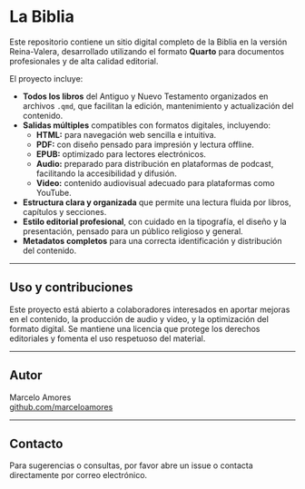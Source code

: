 # La Biblia

Este repositorio contiene un sitio digital completo de la Biblia en la versión Reina-Valera, desarrollado utilizando el formato **Quarto** para documentos profesionales y de alta calidad editorial.

El proyecto incluye:

- **Todos los libros** del Antiguo y Nuevo Testamento organizados en archivos `.qmd`, que facilitan la edición, mantenimiento y actualización del contenido.
- **Salidas múltiples** compatibles con formatos digitales, incluyendo:
  - **HTML:** para navegación web sencilla e intuitiva.
  - **PDF:** con diseño pensado para impresión y lectura offline.
  - **EPUB:** optimizado para lectores electrónicos.
  - **Audio:** preparado para distribución en plataformas de podcast, facilitando la accesibilidad y difusión.
  - **Video:** contenido audiovisual adecuado para plataformas como YouTube.
- **Estructura clara y organizada** que permite una lectura fluida por libros, capítulos y secciones.
- **Estilo editorial profesional**, con cuidado en la tipografía, el diseño y la presentación, pensado para un público religioso y general.
- **Metadatos completos** para una correcta identificación y distribución del contenido.

---

## Uso y contribuciones

Este proyecto está abierto a colaboradores interesados en aportar mejoras en el contenido, la producción de audio y video, y la optimización del formato digital. Se mantiene una licencia que protege los derechos editoriales y fomenta el uso respetuoso del material.

---

## Autor

Marcelo Amores  
[github.com/marceloamores](https://github.com/envinatu)

---

## Contacto

Para sugerencias o consultas, por favor abre un issue o contacta directamente por correo electrónico.
